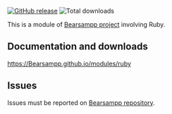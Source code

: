 [![GitHub release](https://img.shields.io/github/release/Bearsampp/module-ruby.svg?style=flat-square)](https://github.com/Bearsampp/module-ruby/releases/latest)
![Total downloads](https://img.shields.io/github/downloads/Bearsampp/module-ruby/total.svg?style=flat-square)

This is a module of [Bearsampp project](https://github.com/Bearsampp/Bearsampp) involving Ruby.

## Documentation and downloads

https://Bearsampp.github.io/modules/ruby

## Issues

Issues must be reported on [Bearsampp repository](https://github.com/Bearsampp/Bearsampp/issues).
